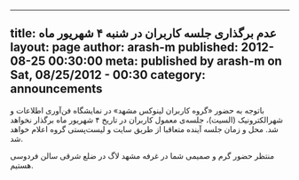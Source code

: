----------
title: عدم برگذاری جلسه کاربران در شنبه ۴ شهریور ماه
layout: page
author: arash-m
published: 2012-08-25 00:30:00
meta: published by arash-m on Sat, 08/25/2012 - 00:30
category: announcements
----------
باتوجه به حضور «گروه کاربران لینوکس مشهد» در نمایشگاه فن‌آوری اطلاعات و
شهرالکترونیک (السیت)، جلسه‌ی معمول کاربران در تاریخ ۴ شهریور ماه برگذار نخواهد
شد. محل و زمان جلسه آینده متعاقبا از طریق سایت و لیست‌پستی گروه اعلام خواهد
شد.

منتظر حضور گرم و صمیمی شما در غرفه مشهد لاگ در ضلع شرقی سالن فردوسی هستیم.

